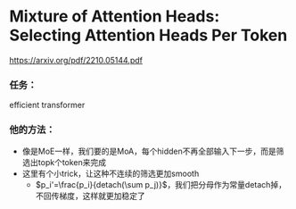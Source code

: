# Mixture of Attention Heads: Selecting Attention Heads Per Token

https://arxiv.org/pdf/2210.05144.pdf

### 任务：

efficient transformer

### 他的方法：

* 像是MoE一样，我们要的是MoA，每个hidden不再全部输入下一步，而是筛选出topk个token来完成
* 这里有个小trick，让这种不连续的筛选更加smooth
  * $p_i'=\frac{p_i}{detach(\sum p_j)}$，我们把分母作为常量detach掉，不回传梯度，这样就更加稳定了
